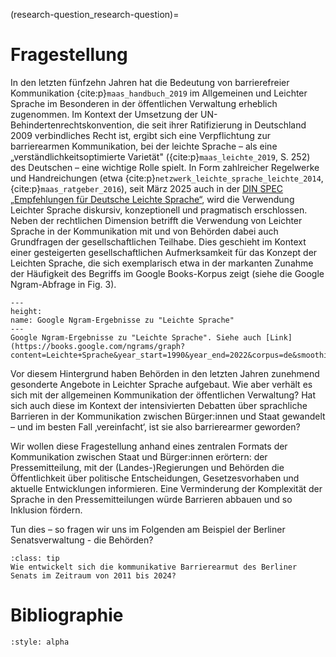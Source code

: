 (research-question_research-question)=
# Fragestellung

In den letzten fünfzehn Jahren hat die Bedeutung von barrierefreier Kommunikation {cite:p}`maas_handbuch_2019` im Allgemeinen und Leichter Sprache im Besonderen in der öffentlichen Verwaltung erheblich zugenommen. Im Kontext der Umsetzung der UN-Behindertenrechtskonvention, die seit ihrer Ratifizierung in Deutschland 2009 verbindliches Recht ist, ergibt sich eine Verpflichtung zur barrierearmen Kommunikation, bei der leichte Sprache – als eine „verständlichkeitsoptimierte Varietät" ({cite:p}`maas_leichte_2019`, S. 252) des Deutschen – eine wichtige Rolle spielt. In Form zahlreicher Regelwerke und Handreichungen (etwa {cite:p}`netzwerk_leichte_sprache_leichte_2014`, {cite:p}`maas_ratgeber_2016`), seit März 2025 auch in der [DIN SPEC „Empfehlungen für Deutsche Leichte Sprache“](https://www.dinmedia.de/de/technische-regel/din-spec-33429/387728031), wird die Verwendung Leichter Sprache diskursiv, konzeptionell und pragmatisch erschlossen. Neben der rechtlichen Dimension betrifft die Verwendung von Leichter Sprache in der Kommunikation mit und von Behörden dabei auch Grundfragen der gesellschaftlichen Teilhabe. Dies geschieht im Kontext einer gesteigerten gesellschaftlichen Aufmerksamkeit für das Konzept der Leichten Sprache, die sich exemplarisch etwa in der markanten Zunahme der Häufigkeit des Begriffs im Google Books-Korpus zeigt (siehe die Google Ngram-Abfrage in Fig. 3).


```{figure} ../book_images/Google-Ngram_Leichte-Sprache.png
---
height:
name: Google Ngram-Ergebnisse zu "Leichte Sprache"
---
Google Ngram-Ergebnisse zu "Leichte Sprache". Siehe auch [Link](https://books.google.com/ngrams/graph?content=Leichte+Sprache&year_start=1990&year_end=2022&corpus=de&smoothing=1&case_insensitive=false)
```

Vor diesem Hintergrund haben Behörden in den letzten Jahren zunehmend gesonderte Angebote in Leichter Sprache aufgebaut. Wie aber verhält es sich mit der allgemeinen Kommunikation der öffentlichen Verwaltung? Hat sich auch diese im Kontext der intensivierten Debatten über sprachliche Barrieren in der Kommunikation zwischen Bürger:innen und Staat gewandelt – und im besten Fall ‚vereinfacht‘, ist sie also barrierearmer geworden? 

Wir wollen diese Fragestellung anhand eines zentralen Formats der Kommunikation zwischen Staat und Bürger:innen erörtern: der Pressemitteilung, mit der (Landes-)Regierungen und Behörden die Öffentlichkeit über politische Entscheidungen, Gesetzesvorhaben und aktuelle Entwicklungen informieren. Eine Verminderung der Komplexität der Sprache in den Pressemitteilungen würde Barrieren abbauen und so Inklusion fördern. 

Tun dies – so fragen wir uns im Folgenden am Beispiel der Berliner Senatsverwaltung - die Behörden? 


`````{admonition} Forschungsfrage
:class: tip
Wie entwickelt sich die kommunikative Barrierearmut des Berliner Senats im Zeitraum von 2011 bis 2024?
`````

# Bibliographie
```{bibliography}
:style: alpha
```
